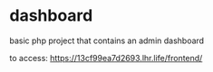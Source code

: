# dashboard

basic php project that contains an admin dashboard

to access: https://13cf99ea7d2693.lhr.life/frontend/
